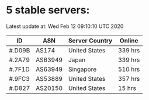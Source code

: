 # 5 stable servers:

Latest update at: Wed Feb 12 09:10:10 UTC 2020

| ID | ASN | Server Country | Online |
| -- | --- | -------------- | ------ |
| #.D09B | AS174 | United States | 339 hrs |
| #.2A79 | AS63949 | Japan | 339 hrs |
| #.7F1D | AS63949 | Singapore | 510 hrs |
| #.9FC3 | AS53889 | United States | 357 hrs |
| #.D827 | AS20150 | United States | 15 hrs |

